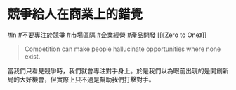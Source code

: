 # 競爭給人在商業上的錯覺
#ln #不要專注於競爭 #市場區隔 #企業經營 #產品開發 
[[《Zero to One》]]
> Competition can make people hallucinate opportunities where none exist.

當我們只看見競爭時，我們就會專注對手身上。於是我們以為眼前出現的是開創新局的大好機會，但實際上只不過是幫助我們打擊對手。

